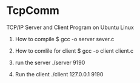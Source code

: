 # TcpComm
TCP/IP Server and Client Program on Ubuntu Linux

1. How to compile
 $ gcc -o server sever.c
 
2. How to comlile for client
 $ gcc -o client client.c
 
3. run the server
./server 9190

4. Run the client
./client 127.0.0.1 9190
